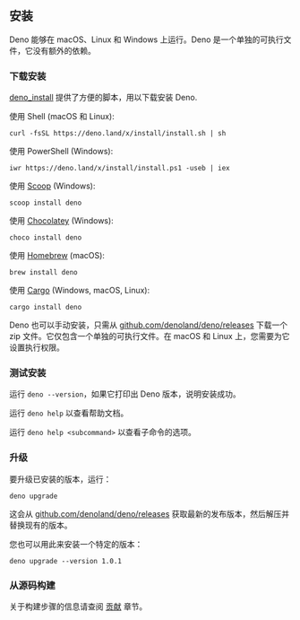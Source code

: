 ## 安装

Deno 能够在 macOS、Linux 和 Windows 上运行。Deno 是一个单独的可执行文件，它没有额外的依赖。

### 下载安装

[deno_install](https://github.com/denoland/deno_install) 提供了方便的脚本，用以下载安装 Deno.

使用 Shell (macOS 和 Linux):

```shell
curl -fsSL https://deno.land/x/install/install.sh | sh
```

使用 PowerShell (Windows):

```shell
iwr https://deno.land/x/install/install.ps1 -useb | iex
```

使用 [Scoop](https://scoop.sh/) (Windows):

```shell
scoop install deno
```

使用 [Chocolatey](https://chocolatey.org/packages/deno) (Windows):

```shell
choco install deno
```

使用 [Homebrew](https://formulae.brew.sh/formula/deno) (macOS):

```shell
brew install deno
```

使用 [Cargo](https://crates.io/crates/deno) (Windows, macOS, Linux):

```shell
cargo install deno
```

Deno 也可以手动安装，只需从 [github.com/denoland/deno/releases](https://github.com/denoland/deno/releases) 下载一个 zip 文件。它仅包含一个单独的可执行文件。在 macOS 和 Linux 上，您需要为它设置执行权限。

### 测试安装

运行 `deno --version`，如果它打印出 Deno 版本，说明安装成功。

运行 `deno help` 以查看帮助文档。

运行 `deno help <subcommand>` 以查看子命令的选项。

### 升级

要升级已安装的版本，运行：

```shell
deno upgrade
```

这会从 [github.com/denoland/deno/releases](https://github.com/denoland/deno/releases) 获取最新的发布版本，然后解压并替换现有的版本。

您也可以用此来安装一个特定的版本：

```shell
deno upgrade --version 1.0.1
```


### 从源码构建

关于构建步骤的信息请查阅 [贡献](../contributing.md) 章节。
